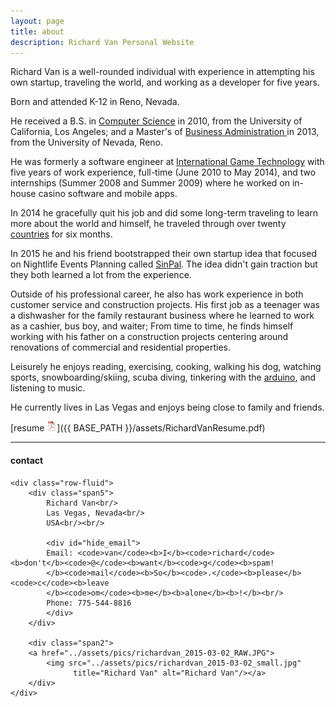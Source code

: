 ```yaml
---
layout: page
title: about
description: Richard Van Personal Website
---
```


Richard Van is a well-rounded individual with experience in attempting his own startup, traveling the world, and working as a developer for five years.

Born and attended K-12 in Reno, Nevada.

He received a B.S. in [Computer Science](http://www.cs.ucla.edu/) in 2010, from the University of California, Los Angeles; and a Master's of [Business Administration ](http://www.unr.edu/degrees/business-administration/mba) in 2013, from the University of Nevada, Reno.

He was formerly a software engineer at [International Game Technology](https://www.igt.com/) with five years of work experience,  full-time (June 2010 to May 2014), and two internships (Summer 2008 and Summer 2009) where he worked on in-house casino software and mobile apps.

In 2014 he gracefully quit his job and did some long-term traveling to learn more about the world and himself, he traveled through over twenty [countries](http://richardvan.com/pages/travel.html) for six months.

In 2015 he and his friend bootstrapped their own startup idea that focused on Nightlife Events Planning called [SinPal](http://richardvan.com/pages/startup.html). The idea didn't gain traction but they both learned a lot from the experience.

Outside of his professional career, he also has work experience in both customer service and construction projects.  His first job as a teenager was a dishwasher for the family restaurant business where he learned to work as a cashier, bus boy, and waiter;  From time to time, he finds himself working with his father on a construction projects centering around renovations of commercial and residential properties.

Leisurely he enjoys reading, exercising, cooking, walking his dog, watching sports, snowboarding/skiing, scuba diving, tinkering with the [arduino](https://www.arduino.cc/), and listening to music.

He currently lives in Las Vegas and enjoys being close to family and friends.

[resume ![resume as pdf](icons16/pdf-icon.png)]({{ BASE_PATH }}/assets/RichardVanResume.pdf)

---

<div class="container">
<h4><a name="contact"></a>contact</h4>

    <div class="row-fluid">
        <div class="span5">
            Richard Van<br/>
            Las Vegas, Nevada<br/>
            USA<br/><br/>

            <div id="hide_email">
            Email: <code>van</code><b>I</b><code>richard</code><b>don't</b><code>@</code><b>want</b><code>g</code><b>spam!
            </b><code>mail</code><b>So</b><code>.</code><b>please</b><code>c</code><b>leave
            </b><code>om</code><b>me</b><b>alone</b><b>!</b><br/>
            Phone: 775-544-8816
            </div>
        </div>

        <div class="span2">
        <a href="../assets/pics/richardvan_2015-03-02_RAW.JPG">
            <img src="../assets/pics/richardvan_2015-03-02_small.jpg"
                  title="Richard Van" alt="Richard Van"/></a>
        </div>
    </div>
</div>
